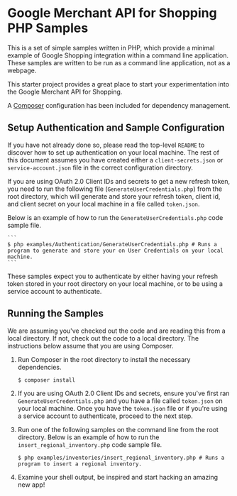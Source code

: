 # Google Merchant API for Shopping PHP Samples

This is a set of simple samples written in PHP, which provide a minimal
example of Google Shopping integration within a command line application.
These samples are written to be run as a command line application, not as a
webpage.

This starter project provides a great place to start your experimentation into
the Google Merchant API for Shopping.

A [Composer](https://getcomposer.org/) configuration has been included for
dependency management.

## Setup Authentication and Sample Configuration

If you have not already done so, please read the top-level `README` to discover
how to set up authentication on your local machine. The rest
of this document assumes you have created either a `client-secrets.json` or
`service-account.json` file in the correct configuration directory.

If you are using OAuth 2.0 Client IDs and secrets to get a new refresh token,
you need to run the following file (`GenerateUserCredentials.php`) from the root
directory, which will generate and store your refresh token, client id, and
client secret on your local machine in a file called `token.json`.

Below is an example of how to run the `GenerateUserCredentials.php` code sample
file.

    ```
    $ php examples/Authentication/GenerateUserCredentials.php # Runs a program to generate and store your on User Credentials on your local machine.
    ```

These samples expect you to authenticate by either having your refresh token
stored in your root directory on your local machine, or to be using a service
account to authenticate.

## Running the Samples

We are assuming you've checked out the code and are reading this from a local
directory. If not, check out the code to a local directory. The instructions
below assume that you are using Composer.

1. Run Composer in the root directory to install the necessary dependencies.

   ```
   $ composer install
   ```

1. If you are using OAuth 2.0 Client IDs and secrets, ensure you've first ran
`GenerateUserCredentials.php` and you have a file called `token.json` on your
local machine. Once you have the `token.json` file or if you're using a service
account to authenticate, proceed to the next step.

1. Run one of the following samples on the command line from the root directory.
Below is an example of how to run the `insert_regional_inventory.php` code
sample file.

    ```
    $ php examples/inventories/insert_regional_inventory.php # Runs a program to insert a regional inventory.
    ```

1. Examine your shell output, be inspired and start hacking an amazing new app!
